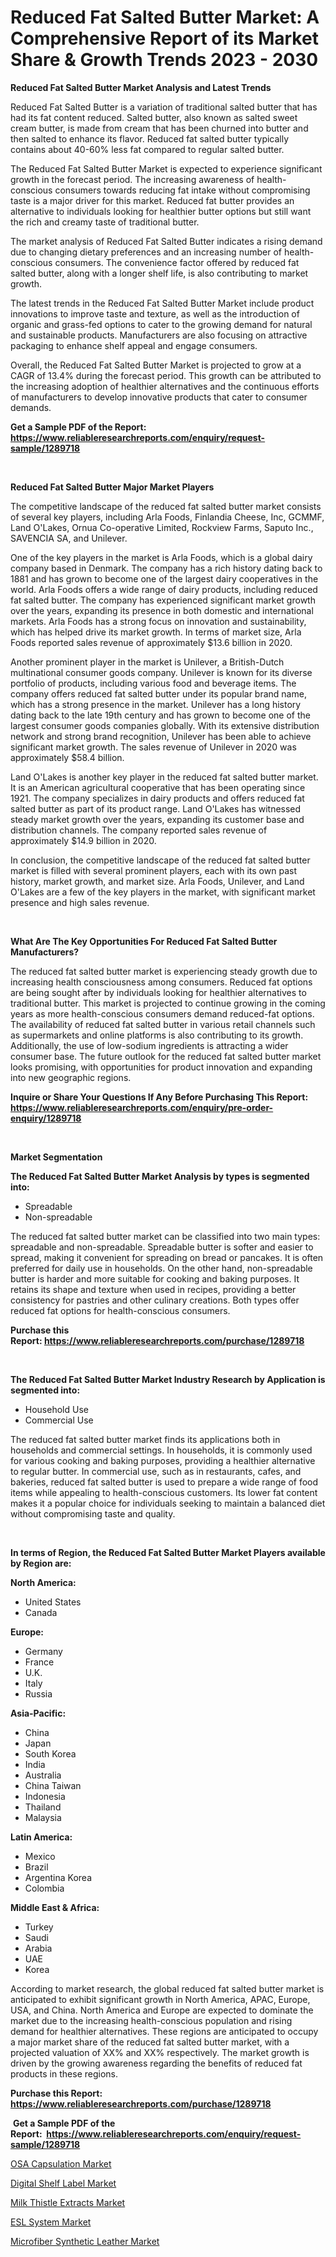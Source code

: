 <p><h1>Reduced Fat Salted Butter Market: A Comprehensive Report of its Market Share & Growth Trends 2023 - 2030</h1></p><p><strong>Reduced Fat Salted Butter Market Analysis and Latest Trends</strong></p>
<p><p>Reduced Fat Salted Butter is a variation of traditional salted butter that has had its fat content reduced. Salted butter, also known as salted sweet cream butter, is made from cream that has been churned into butter and then salted to enhance its flavor. Reduced fat salted butter typically contains about 40-60% less fat compared to regular salted butter.</p><p>The Reduced Fat Salted Butter Market is expected to experience significant growth in the forecast period. The increasing awareness of health-conscious consumers towards reducing fat intake without compromising taste is a major driver for this market. Reduced fat butter provides an alternative to individuals looking for healthier butter options but still want the rich and creamy taste of traditional butter.</p><p>The market analysis of Reduced Fat Salted Butter indicates a rising demand due to changing dietary preferences and an increasing number of health-conscious consumers. The convenience factor offered by reduced fat salted butter, along with a longer shelf life, is also contributing to market growth.</p><p>The latest trends in the Reduced Fat Salted Butter Market include product innovations to improve taste and texture, as well as the introduction of organic and grass-fed options to cater to the growing demand for natural and sustainable products. Manufacturers are also focusing on attractive packaging to enhance shelf appeal and engage consumers.</p><p>Overall, the Reduced Fat Salted Butter Market is projected to grow at a CAGR of 13.4% during the forecast period. This growth can be attributed to the increasing adoption of healthier alternatives and the continuous efforts of manufacturers to develop innovative products that cater to consumer demands.</p></p>
<p><strong>Get a Sample PDF of the Report:&nbsp; <a href="https://www.reliableresearchreports.com/enquiry/request-sample/1289718">https://www.reliableresearchreports.com/enquiry/request-sample/1289718</a></strong></p>
<p>&nbsp;</p>
<p><strong>Reduced Fat Salted Butter Major Market Players</strong></p>
<p><p>The competitive landscape of the reduced fat salted butter market consists of several key players, including Arla Foods, Finlandia Cheese, Inc, GCMMF, Land O'Lakes, Ornua Co-operative Limited, Rockview Farms, Saputo Inc., SAVENCIA SA, and Unilever.</p><p>One of the key players in the market is Arla Foods, which is a global dairy company based in Denmark. The company has a rich history dating back to 1881 and has grown to become one of the largest dairy cooperatives in the world. Arla Foods offers a wide range of dairy products, including reduced fat salted butter. The company has experienced significant market growth over the years, expanding its presence in both domestic and international markets. Arla Foods has a strong focus on innovation and sustainability, which has helped drive its market growth. In terms of market size, Arla Foods reported sales revenue of approximately $13.6 billion in 2020.</p><p>Another prominent player in the market is Unilever, a British-Dutch multinational consumer goods company. Unilever is known for its diverse portfolio of products, including various food and beverage items. The company offers reduced fat salted butter under its popular brand name, which has a strong presence in the market. Unilever has a long history dating back to the late 19th century and has grown to become one of the largest consumer goods companies globally. With its extensive distribution network and strong brand recognition, Unilever has been able to achieve significant market growth. The sales revenue of Unilever in 2020 was approximately $58.4 billion.</p><p>Land O'Lakes is another key player in the reduced fat salted butter market. It is an American agricultural cooperative that has been operating since 1921. The company specializes in dairy products and offers reduced fat salted butter as part of its product range. Land O'Lakes has witnessed steady market growth over the years, expanding its customer base and distribution channels. The company reported sales revenue of approximately $14.9 billion in 2020.</p><p>In conclusion, the competitive landscape of the reduced fat salted butter market is filled with several prominent players, each with its own past history, market growth, and market size. Arla Foods, Unilever, and Land O'Lakes are a few of the key players in the market, with significant market presence and high sales revenue.</p></p>
<p>&nbsp;</p>
<p><strong>What Are The Key Opportunities For Reduced Fat Salted Butter Manufacturers?</strong></p>
<p><p>The reduced fat salted butter market is experiencing steady growth due to increasing health consciousness among consumers. Reduced fat options are being sought after by individuals looking for healthier alternatives to traditional butter. This market is projected to continue growing in the coming years as more health-conscious consumers demand reduced-fat options. The availability of reduced fat salted butter in various retail channels such as supermarkets and online platforms is also contributing to its growth. Additionally, the use of low-sodium ingredients is attracting a wider consumer base. The future outlook for the reduced fat salted butter market looks promising, with opportunities for product innovation and expanding into new geographic regions.</p></p>
<p><strong>Inquire or Share Your Questions If Any Before Purchasing This Report: <a href="https://www.reliableresearchreports.com/enquiry/pre-order-enquiry/1289718">https://www.reliableresearchreports.com/enquiry/pre-order-enquiry/1289718</a></strong></p>
<p>&nbsp;</p>
<p><strong>Market Segmentation</strong></p>
<p><strong>The Reduced Fat Salted Butter Market Analysis by types is segmented into:</strong></p>
<p><ul><li>Spreadable</li><li>Non-spreadable</li></ul></p>
<p><p>The reduced fat salted butter market can be classified into two main types: spreadable and non-spreadable. Spreadable butter is softer and easier to spread, making it convenient for spreading on bread or pancakes. It is often preferred for daily use in households. On the other hand, non-spreadable butter is harder and more suitable for cooking and baking purposes. It retains its shape and texture when used in recipes, providing a better consistency for pastries and other culinary creations. Both types offer reduced fat options for health-conscious consumers.</p></p>
<p><strong>Purchase this Report:&nbsp;<a href="https://www.reliableresearchreports.com/purchase/1289718">https://www.reliableresearchreports.com/purchase/1289718</a></strong></p>
<p>&nbsp;</p>
<p><strong>The Reduced Fat Salted Butter Market Industry Research by Application is segmented into:</strong></p>
<p><ul><li>Household Use</li><li>Commercial Use</li></ul></p>
<p><p>The reduced fat salted butter market finds its applications both in households and commercial settings. In households, it is commonly used for various cooking and baking purposes, providing a healthier alternative to regular butter. In commercial use, such as in restaurants, cafes, and bakeries, reduced fat salted butter is used to prepare a wide range of food items while appealing to health-conscious customers. Its lower fat content makes it a popular choice for individuals seeking to maintain a balanced diet without compromising taste and quality.</p></p>
<p>&nbsp;</p>
<p><strong>In terms of Region, the Reduced Fat Salted Butter Market Players available by Region are:</strong></p>
<p>
    <p> <strong> North America: </strong>
        <ul>
            <li>United States</li>
            <li>Canada</li>
        </ul>
        </p> 
    <p> <strong> Europe: </strong>
        <ul>
            <li>Germany</li>
            <li>France</li>
            <li>U.K.</li>
            <li>Italy</li>
            <li>Russia</li>
        </ul>
        </p> 
    <p> <strong> Asia-Pacific: </strong>
        <ul>
            <li>China</li>
            <li>Japan</li>
            <li>South Korea</li>
            <li>India</li>
            <li>Australia</li>
            <li>China Taiwan</li>
            <li>Indonesia</li>
            <li>Thailand</li>
            <li>Malaysia</li>
        </ul>
        </p> 
    <p> <strong> Latin America: </strong>
        <ul>
            <li>Mexico</li>
            <li>Brazil</li>
            <li>Argentina Korea</li>
            <li>Colombia</li>
        </ul>
        </p> 
    <p> <strong> Middle East & Africa: </strong>
        <ul>
            <li>Turkey</li>
            <li>Saudi</li>
            <li>Arabia</li>
            <li>UAE</li>
            <li>Korea</li>
        </ul>
    </p>
    </p>
<p><p>According to market research, the global reduced fat salted butter market is anticipated to exhibit significant growth in North America, APAC, Europe, USA, and China. North America and Europe are expected to dominate the market due to the increasing health-conscious population and rising demand for healthier alternatives. These regions are anticipated to occupy a major market share of the reduced fat salted butter market, with a projected valuation of XX% and XX% respectively. The market growth is driven by the growing awareness regarding the benefits of reduced fat products in these regions.</p></p>
<p><strong>Purchase this Report: <a href="https://www.reliableresearchreports.com/purchase/1289718">https://www.reliableresearchreports.com/purchase/1289718</a></strong></p>
<p>&nbsp;<strong>Get a Sample PDF of the Report:&nbsp;&nbsp;<a href="https://www.reliableresearchreports.com/enquiry/request-sample/1289718">https://www.reliableresearchreports.com/enquiry/request-sample/1289718</a></strong></p>
<p><strong></strong></p>
<p><p><a href="https://github.com/RichRobinson5/Market-Research-Report-List-2/blob/main/osa-capsulation-market.md">OSA Capsulation Market</a></p><p><a href="https://www.linkedin.com/pulse/digital-shelf-label-market-research-report-provides-thorough-qvzfe/">Digital Shelf Label Market</a></p><p><a href="https://medium.com/@sheilahaley2023/milk-thistle-extracts-market-competitive-analysis-market-trends-and-forecast-to-2030-4bd2e9ace0fd">Milk Thistle Extracts Market</a></p><p><a href="https://www.linkedin.com/pulse/decoding-esl-system-market-deep-dive-latest-trends-segmentation-8ivke/">ESL System Market</a></p><p><a href="https://medium.com/@marvinwalsh2023/microfiber-synthetic-leather-market-furnishes-information-on-market-share-market-trends-and-1d08f300e066">Microfiber Synthetic Leather Market</a></p></p>